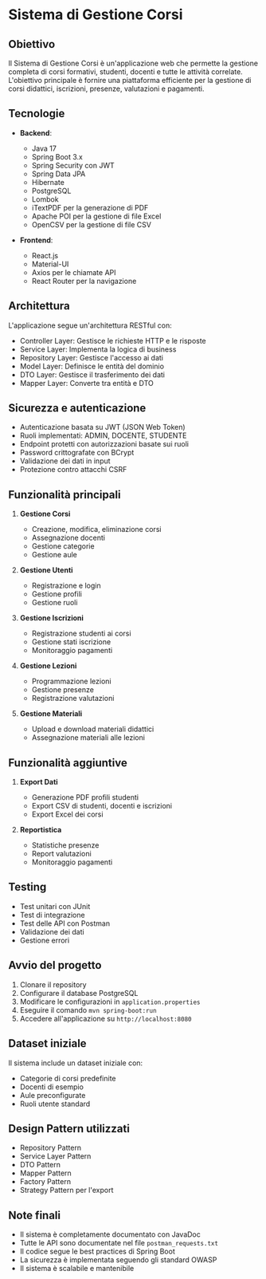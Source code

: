 # Sistema di Gestione Corsi

## Obiettivo
Il Sistema di Gestione Corsi è un'applicazione web che permette la gestione completa di corsi formativi, studenti, docenti e tutte le attività correlate. L'obiettivo principale è fornire una piattaforma efficiente per la gestione di corsi didattici, iscrizioni, presenze, valutazioni e pagamenti.

## Tecnologie
- **Backend**: 
  - Java 17
  - Spring Boot 3.x
  - Spring Security con JWT
  - Spring Data JPA
  - Hibernate
  - PostgreSQL
  - Lombok
  - iTextPDF per la generazione di PDF
  - Apache POI per la gestione di file Excel
  - OpenCSV per la gestione di file CSV

- **Frontend**:
  - React.js
  - Material-UI
  - Axios per le chiamate API
  - React Router per la navigazione

## Architettura
L'applicazione segue un'architettura RESTful con:
- Controller Layer: Gestisce le richieste HTTP e le risposte
- Service Layer: Implementa la logica di business
- Repository Layer: Gestisce l'accesso ai dati
- Model Layer: Definisce le entità del dominio
- DTO Layer: Gestisce il trasferimento dei dati
- Mapper Layer: Converte tra entità e DTO

## Sicurezza e autenticazione
- Autenticazione basata su JWT (JSON Web Token)
- Ruoli implementati: ADMIN, DOCENTE, STUDENTE
- Endpoint protetti con autorizzazioni basate sui ruoli
- Password crittografate con BCrypt
- Validazione dei dati in input
- Protezione contro attacchi CSRF

## Funzionalità principali
1. **Gestione Corsi**
   - Creazione, modifica, eliminazione corsi
   - Assegnazione docenti
   - Gestione categorie
   - Gestione aule

2. **Gestione Utenti**
   - Registrazione e login
   - Gestione profili
   - Gestione ruoli

3. **Gestione Iscrizioni**
   - Registrazione studenti ai corsi
   - Gestione stati iscrizione
   - Monitoraggio pagamenti

4. **Gestione Lezioni**
   - Programmazione lezioni
   - Gestione presenze
   - Registrazione valutazioni

5. **Gestione Materiali**
   - Upload e download materiali didattici
   - Assegnazione materiali alle lezioni

## Funzionalità aggiuntive
1. **Export Dati**
   - Generazione PDF profili studenti
   - Export CSV di studenti, docenti e iscrizioni
   - Export Excel dei corsi

2. **Reportistica**
   - Statistiche presenze
   - Report valutazioni
   - Monitoraggio pagamenti

## Testing
- Test unitari con JUnit
- Test di integrazione
- Test delle API con Postman
- Validazione dei dati
- Gestione errori

## Avvio del progetto
1. Clonare il repository
2. Configurare il database PostgreSQL
3. Modificare le configurazioni in `application.properties`
4. Eseguire il comando `mvn spring-boot:run`
5. Accedere all'applicazione su `http://localhost:8080`

## Dataset iniziale
Il sistema include un dataset iniziale con:
- Categorie di corsi predefinite
- Docenti di esempio
- Aule preconfigurate
- Ruoli utente standard

## Design Pattern utilizzati
- Repository Pattern
- Service Layer Pattern
- DTO Pattern
- Mapper Pattern
- Factory Pattern
- Strategy Pattern per l'export

## Note finali
- Il sistema è completamente documentato con JavaDoc
- Tutte le API sono documentate nel file `postman_requests.txt`
- Il codice segue le best practices di Spring Boot
- La sicurezza è implementata seguendo gli standard OWASP
- Il sistema è scalabile e mantenibile